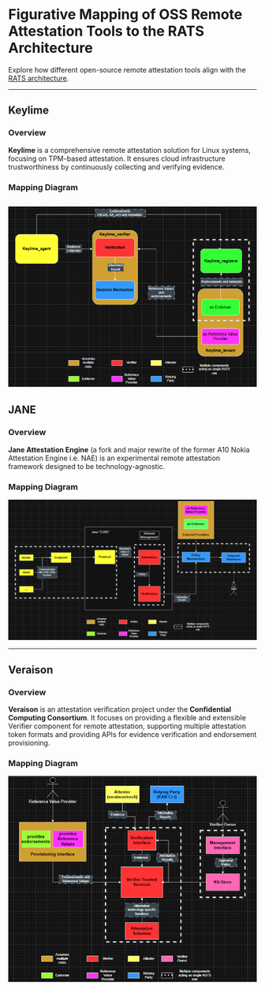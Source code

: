 # Figurative Mapping of OSS Remote Attestation Tools to the RATS Architecture

Explore how different open-source remote attestation tools align with the [RATS architecture](https://www.rfc-editor.org/rfc/rfc9334).

---

## Keylime

### **Overview**
**Keylime** is a comprehensive remote attestation solution for Linux systems, focusing on TPM-based attestation. It ensures cloud infrastructure trustworthiness by continuously collecting and verifying evidence.

### **Mapping Diagram**
![Keylime Architecture](https://github.com/HarshvMahawar/LFX-Mentorship-CCC/blob/main/keylime_final_.png)
---

## JANE

### **Overview**
**Jane Attestation Engine** (a fork and major rewrite of the former A10 Nokia Attestation Engine i.e. NAE) is an experimental remote attestation framework designed to be technology-agnostic.

### **Mapping Diagram**
![JANE Architecture](https://github.com/HarshvMahawar/LFX-Mentorship-CCC/blob/main/jane_final.png)

---

## Veraison

### **Overview**
**Veraison** is an attestation verification project under the **Confidential Computing Consortium**. It focuses on providing a flexible and extensible Verifier component for remote attestation, supporting multiple attestation token formats and providing APIs for evidence verification and endorsement provisioning.

### **Mapping Diagram**
![Veraison Architecture](https://github.com/HarshvMahawar/LFX-Mentorship-CCC/blob/main/veraison_final.png)
